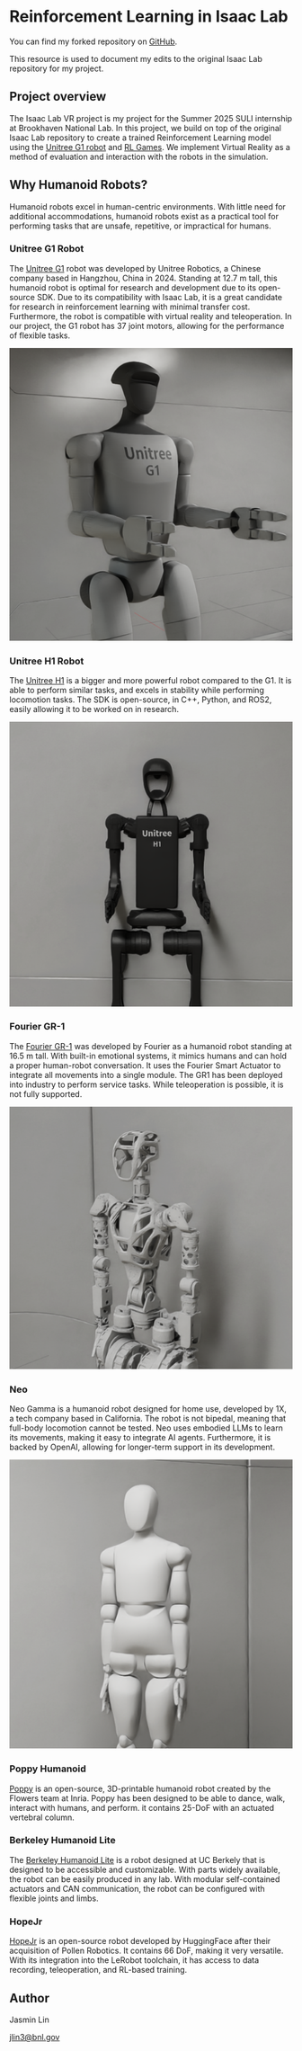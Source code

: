 # Reinforcement Learning in Isaac Lab

You can find my forked repository on [GitHub](https://github.com/lajazz23/Unitree-G1-IsaacLab-Locomotion/tree/main).

This resource is used to document my edits to the original Isaac Lab repository for my project.

## Project overview

The Isaac Lab VR project is my project for the Summer 2025 SULI internship at Brookhaven National Lab. In this project, we build on top of the original Isaac Lab repository to create a trained Reinforcement Learning model using the [Unitree G1 robot](https://www.unitree.com/g1/) and [RL Games](https://github.com/Denys88/rl_games). We implement Virtual Reality as a method of evaluation and interaction with the robots in the simulation.

## Why Humanoid Robots?

Humanoid robots excel in human-centric environments. With little need for additional accommodations, humanoid robots exist as a practical tool for performing tasks that are unsafe, repetitive, or impractical for humans.​

### Unitree G1 Robot

The [Unitree G1](https://www.unitree.com/g1) robot was developed by Unitree Robotics, a Chinese company based in Hangzhou, China in 2024. Standing at 12.7 m tall, this humanoid robot is optimal for research and development due to its open-source SDK. Due to its compatibility with Isaac Lab, it is a great candidate for research in reinforcement learning with minimal transfer cost. Furthermore, the robot is compatible with virtual reality and teleoperation. In our project, the G1 robot has 37 joint motors, allowing for the performance of flexible tasks. 

![g1_in_isaacsim](assets/images/g1_sim.png)

### Unitree H1 Robot

The [Unitree H1](https://www.unitree.com/h1/) is a bigger and more powerful robot compared to the G1. It is able to perform similar tasks, and excels in stability while performing locomotion tasks. The SDK is open-source, in C++, Python, and ROS2, easily allowing it to be worked on in research. 

![h1_in_isaacsim](assets/images/h1_sim.png)

### Fourier GR-1

The [Fourier GR-1](https://www.fftai.com/products-gr1) was developed by Fourier as a humanoid robot standing at 16.5 m tall. With built-in emotional systems, it mimics humans and can hold a proper human-robot conversation. It uses the Fourier Smart Actuator to integrate all movements into a single module. The GR1 has been deployed into industry to perform service tasks. While teleoperation is possible, it is not fully supported.

![gr1_in_isaacsim](assets/images/gr1_sim.png)

### Neo

Neo Gamma is a humanoid robot designed for home use, developed by 1X, a tech company based in California. The robot is not bipedal, meaning that full-body locomotion cannot be tested. Neo uses embodied LLMs to learn its movements, making it easy to integrate AI agents. Furthermore, it is backed by OpenAI, allowing for longer-term support in its development.

![neo_in_isaacsim](assets/images/neo_sim.png)

### Poppy Humanoid

[Poppy](https://www.poppy-project.org/en/for-science/) is an open-source, 3D-printable humanoid robot created by the Flowers team at Inria. Poppy has been designed to be able to dance, walk, interact with humans, and perform.  it contains 25-DoF with an actuated vertebral column.

### Berkeley Humanoid Lite
The [Berkeley Humanoid Lite](https://arxiv.org/pdf/2504.17249) is a robot designed at UC Berkely that is designed to be accessible and customizable. With parts widely available, the robot can be easily produced in any lab. With modular self-contained actuators and CAN communication, the robot can be configured with flexible joints and limbs.

### HopeJr

[HopeJr](https://huggingface.co/docs/lerobot/hope_jr) is an open-source robot developed by HuggingFace after their acquisition of Pollen Robotics.  It contains 66 DoF, making it very versatile. With its integration into the LeRobot toolchain, it has access to data recording, teleoperation, and RL-based training.

## Author

Jasmin Lin

jlin3@bnl.gov
